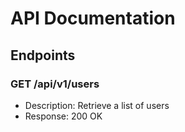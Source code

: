 # API Documentation

## Endpoints

### GET /api/v1/users
- Description: Retrieve a list of users
- Response: 200 OK